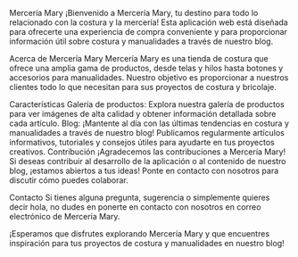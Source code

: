 Mercería Mary
¡Bienvenido a Mercería Mary, tu destino para todo lo relacionado con la costura y la mercería! Esta aplicación web está diseñada para ofrecerte una experiencia de compra conveniente y para proporcionar información útil sobre costura y manualidades a través de nuestro blog.

Acerca de Mercería Mary
Mercería Mary es una tienda de costura que ofrece una amplia gama de productos, desde telas y hilos hasta botones y accesorios para manualidades. Nuestro objetivo es proporcionar a nuestros clientes todo lo que necesitan para sus proyectos de costura y bricolaje.

Características
Galería de productos: Explora nuestra galería de productos para ver imágenes de alta calidad y obtener información detallada sobre cada artículo.
Blog: ¡Mantente al día con las últimas tendencias en costura y manualidades a través de nuestro blog! Publicamos regularmente artículos informativos, tutoriales y consejos útiles para ayudarte en tus proyectos creativos.
Contribución
¡Agradecemos las contribuciones a Mercería Mary! Si deseas contribuir al desarrollo de la aplicación o al contenido de nuestro blog, ¡estamos abiertos a tus ideas! Ponte en contacto con nosotros para discutir cómo puedes colaborar.

Contacto
Si tienes alguna pregunta, sugerencia o simplemente quieres decir hola, no dudes en ponerte en contacto con nosotros en correo electrónico de Mercería Mary.

¡Esperamos que disfrutes explorando Mercería Mary y que encuentres inspiración para tus proyectos de costura y manualidades en nuestro blog!
